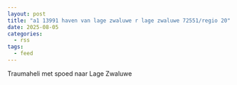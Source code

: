 ```yaml
---
layout: post
title: "a1 13991 haven van lage zwaluwe r lage zwaluwe 72551/regio 20"
date: 2025-08-05
categories: 
  - rss
tags: 
  - feed
---
```


Traumaheli met spoed naar Lage Zwaluwe
